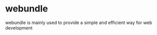 webundle
========

webundle is mainly used to provide a simple and efficient way  for web development
